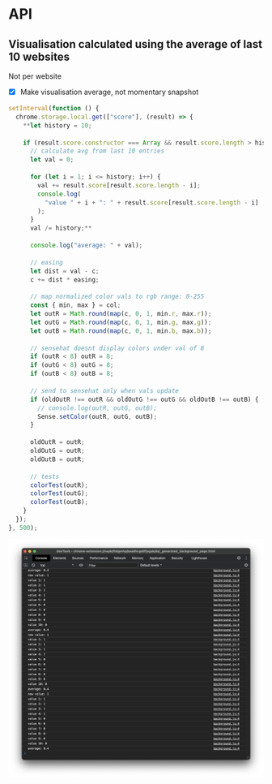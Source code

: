 # API

## Visualisation calculated using the average of last 10 websites

Not per website

- [x]  Make visualisation average, not momentary snapshot

```jsx
setInterval(function () {
  chrome.storage.local.get(["score"], (result) => {
    **let history = 10;

    if (result.score.constructor === Array && result.score.length > history) {
      // calculate avg from last 10 entries
      let val = 0;

      for (let i = 1; i <= history; i++) {
        val += result.score[result.score.length - i];
        console.log(
          "value " + i + ": " + result.score[result.score.length - i]
        );
      }
      val /= history;**

      console.log("average: " + val);

      // easing
      let dist = val - c;
      c += dist * easing;

      // map normalized color vals to rgb range: 0-255
      const { min, max } = col;
      let outR = Math.round(map(c, 0, 1, min.r, max.r));
      let outG = Math.round(map(c, 0, 1, min.g, max.g));
      let outB = Math.round(map(c, 0, 1, min.b, max.b));

      // sensehat doesnt display colors under val of 8
      if (outR < 8) outR = 8;
      if (outG < 8) outG = 8;
      if (outB < 8) outB = 8;

      // send to sensehat only when vals update
      if (oldOutR !== outR && oldOutG !== outG && oldOutB !== outB) {
        // console.log(outR, outG, outB);
        Sense.setColor(outR, outG, outB);
      }

      oldOutR = outR;
      oldOutG = outR;
      oldOutB = outR;

      // tests
      colorTest(outR);
      colorTest(outG);
      colorTest(outB);
    }
  });
}, 500);
```

![API%2005beb301eb4846039afa7fad9132a711/Screenshot_2020-11-15_at_17.14.39.png](API%2005beb301eb4846039afa7fad9132a711/Screenshot_2020-11-15_at_17.14.39.png)